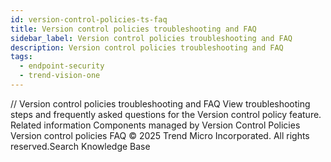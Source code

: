 ```yaml
---
id: version-control-policies-ts-faq
title: Version control policies troubleshooting and FAQ
sidebar_label: Version control policies troubleshooting and FAQ
description: Version control policies troubleshooting and FAQ
tags:
  - endpoint-security
  - trend-vision-one
---
```


/*<![CDATA[*/ $('#title').html($('meta[name=map-description]').attr('content')); /*]]>*/ Version control policies troubleshooting and FAQ View troubleshooting steps and frequently asked questions for the Version control policy feature. Related information Components managed by Version Control Policies Version control policies FAQ © 2025 Trend Micro Incorporated. All rights reserved.Search Knowledge Base